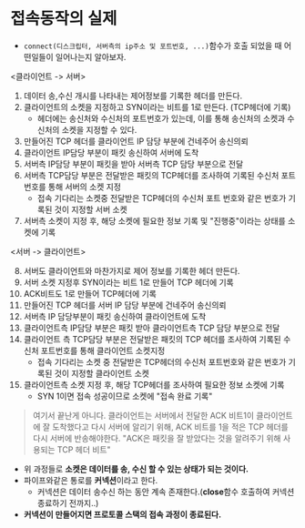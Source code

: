 # 접속동작의 실제
- `connect(디스크립터, 서버측의 ip주소 및 포트번호, ...)`함수가 호출 되었을 때 어떤일들이 일어나는지 알아보자.

<클라이언트 -> 서버>
1. 데이터 송,수신 개시를 나타내는 제어정보를 기록한 헤더를 만든다.
2. 클라이언트의 소켓을 지정하고 SYN이라는 비트를 1로 만든다. (TCP헤더에 기록)
    - 헤더에는 송신처와 수신처의 포트번호가 있는데, 이를 통해 송신처의 소켓과 수신처의 소켓을 지정할 수 있다.
3. 만들어진 TCP 헤더를 클라이언트 IP 담당 부분에 건네주어 송신의뢰
4. 클라이언트 IP담당 부분이 패킷 송신하여 서버에 도착
5. 서버측 IP담당 부분이 패킷을 받아 서버측 TCP 담당 부분으로 전달
6. 서버측 TCP담당 부분은 전달받은 패킷의 TCP헤더를 조사하여 기록된 수신처 포트번호를 통해 서버의 소켓 지정
   - 접속 기다리는 소켓중 전달받은 TCP헤더의 수신처 포트 번호와 같은 번호가 기록된 것이 지정할 서버 소켓
7. 서버측 소켓이 지정 후, 해당 소켓에 필요한 정보 기록 및 "진행중"이라는 상태를 소켓에 기록

<서버 -> 클라이언트>

8. 서버도 클라이언트와 마찬가지로 제어 정보를 기록한 헤더 만든다.
9. 서버 소켓 지정후 SYN이라는 비트 1로 만들어 TCP 헤더에 기록
10. ACK비트도 1로 만들어 TCP헤더에 기록
11. 만들어진 TCP 헤더를 서버 IP 담당 부분에 건네주어 송신의뢰
12. 서버측 IP 담당부분이 패킷 송신하여 클라이언트에 도착
13. 클라이언트측 IP담당 부분은 패킷 받아 클라이언트측 TCP 담당 부분으로 전달
14. 클라이언트 측 TCP담당 부분은 전달받은 패킷의 TCP 헤더를 조사하여 기록된 수신처 포트번호를 통해 클라이언트 소켓지정
    - 접속 기다리는 소켓 중 전달받은 TCP헤더의 수신처 포트번호와 같은 번호가 기록된 것이 지정할 클라이언트 소켓
15. 클라이언트측 소켓 지정 후, 해당 TCP헤더를 조사하여 필요한 정보 소켓에 기록
    - SYN 1이면 접속 성공이므로 소켓에 "접속 완료 기록"

> 여기서 끝난게 아니다. 클라이언트는 서버에서 전달한 ACK 비트1이 클라이언트에 잘 도착했다고 다시 서버에 알리기 위해, ACK 비트를 1을 적은 TCP 헤더를 다시 서버에 반송해야한다.
> "ACK은 패킷을 잘 받았다는 것을 알려주기 위해 사용되는 TCP 헤더 비트"

- 위 과정들로 **소켓은 데이터를 송, 수신 할 수 있는 상태가 되는 것이다.**
- 파이프와같은 통로를 **커넥션**이라고 한다.
  - 커넥션은 데이터 송수신 하는 동안 계속 존재한다.(**close**함수 호출하여 커넥션 종료하기 전까지..)
- **커넥션이 만들어지면 프로토콜 스택의 접속 과정이 종료된다.**
